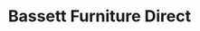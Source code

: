 ---
title: "Bassett Furniture Direct"
url: /baton-rouge/bassett-furniture-direct/
shop: furniture
---